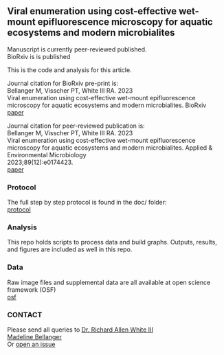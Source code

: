 ## Viral enumeration using cost-effective wet-mount epifluorescence microscopy for aquatic ecosystems and modern microbialites

Manuscript is currently peer-reviewed published.  <br />
BioRxiv is is published

This is the code and analysis for this article.

Journal citation for BioRxiv pre-print is: <br />
Bellanger M, Visscher PT, White III RA. 2023 <br />
Viral enumeration using cost-effective wet-mount epifluorescence microscopy for aquatic ecosystems and modern microbialites. BioRxiv <br />
[paper](https://www.biorxiv.org/content/10.1101/2023.07.07.548154v1)

Journal citation for peer-reviewed publication is: <br />
Bellanger M, Visscher PT, White III RA. 2023 <br />
Viral enumeration using cost-effective wet-mount epifluorescence microscopy for aquatic ecosystems and modern microbialites. Applied & Environmental Microbiology <br />
2023;89(12):e0174423. <br />
[paper](https://journals.asm.org/doi/10.1128/aem.01744-23)

### Protocol

The full step by step protocol is found in the doc/ folder: <br />
[protocol](https://github.com/raw-lab/efm/blob/main/doc/Epifluorescence%20Microscopy%20Protocol.pdf)

### Analysis

This repo holds scripts to process data and build graphs. Outputs, results, and figures are included as well in this repo.

### Data

Raw image files and supplemental data are all available at open science framework (OSF)<br />
[osf](https://osf.io/f8be4/)

### CONTACT

Please send all queries to [Dr. Richard Allen White III](mailto:rwhit101@uncc.edu) <br />
[Madeline Bellanger](mailto:mbellang@uncc.edu)<br />
Or [open an issue](https://github.com/raw-lab/efm/issues)
